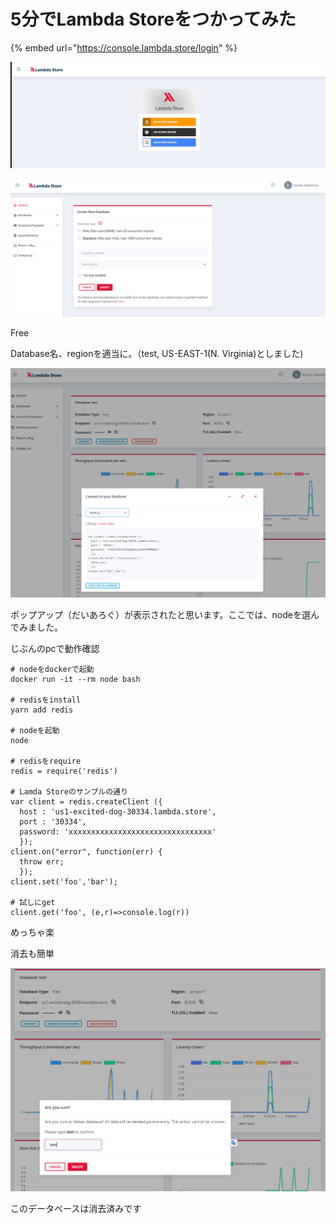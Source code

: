 # 5分でLambda Storeをつかってみた

{% embed url="https://console.lambda.store/login" %}

![&#x81EA;&#x5206;&#x306F;google&#x3067;&#x30ED;&#x30B0;&#x30A4;&#x30F3;&#x3057;&#x307E;&#x3057;&#x305F;](.gitbook/assets/image%20%281%29.png)

![&#x52DD;&#x624B;&#x306B;&#x8868;&#x793A;&#x3055;&#x308C;&#x308B;&#x306F;&#x305A;&#x3067;&#x3059;&#x304C;&#x3001;&#x305D;&#x3046;&#x3067;&#x306A;&#x3051;&#x308C;&#x3070;&#x3001;&#x53F3;&#x4E0A;&#x306E;&#x3000;+&#x3000;&#x3092;&#x62BC;&#x3057;&#x307E;&#x3057;&#x3087;&#x3046;](.gitbook/assets/image%20%287%29.png)

Free

Database名、regionを適当に。（test, US-EAST-1\(N. Virginia\)としました\)

![&#x3053;&#x3093;&#x306A;&#x753B;&#x9762;&#x304C;&#x8868;&#x793A;&#x3055;&#x308C;&#x308B;&#x306E;&#x3067;&#x3001;password&#x306E;&#x4E0B;&#x306E;CONNECT&#x3092;&#x62BC;&#x3057;&#x307E;&#x3057;&#x3087;&#x3046;](.gitbook/assets/image.png)

ポップアップ（だいあろぐ）が表示されたと思います。ここでは、nodeを選んでみました。

じぶんのpcで動作確認

```text
# nodeをdockerで起動
docker run -it --rm node bash

# redisをinstall
yarn add redis

# nodeを起動
node

# redisをrequire
redis = require('redis')

# Lamda Storeのサンプルの通り
var client = redis.createClient ({
  host : 'us1-excited-dog-30334.lambda.store',
  port : '30334',
  password: 'xxxxxxxxxxxxxxxxxxxxxxxxxxxxxxxx'
  });
client.on("error", function(err) {
  throw err;
  });
client.set('foo','bar');

# 試しにget
client.get('foo', (e,r)=>console.log(r))
```

めっちゃ楽

消去も簡単

![](.gitbook/assets/image%20%284%29.png)

このデータベースは消去済みです

